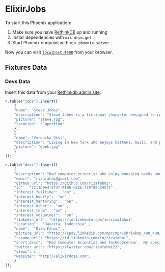 # ElixirJobs

To start this Phoenix application:

1. Make sure you have [RethinkDB](http://rethinkdb.com) up and running
2. Install dependencies with `mix deps.get`
3. Start Phoenix endpoint with `mix phoenix.server`

Now you can visit [`localhost:4000`](http://localhost:4000) from your browser.


## Fixtures Data

### Devs Data

Insert this data from your [Rethinkdb admin site](http://localhost:8080).

```javascript
r.table("jobs").insert([
    {
    "name": "Steve Jobes",
    "description": "Steve Jobes is a fictional character designed to resemble someone familiar to readers.",
    "picture": "steve.jpg",
    "location": "Cupertino"
    },
    {
    "name": "Veronika Ossi",
    "description": "Living in New York who enjoys kittens, music, and partying.",
    "picture": "geek.jpg"
    }
]);

r.table("devs").insert([
    {
    "description": "Mad computer scientist who enjoy managing geeks and developers since 2011, more than 10 years of successful experience in Programming Web Applications using PHP, Python and *Elixir*, iOS Applications using Obj-C and Android Applications using  Java. Also have capabilities  handling various databases such as PostgreSQL, MySQL, Mongodb, SQLite, CouchDB. My specialty is trying crazy ideas and getting them to work." ,
    "email": "rizafahmi@gmail.com", 
    "github_url": "https://github.com/rizafahmi",
    "id":  "7211d0e4-973f-4106-b82b-f39f08c345f3" ,
    "interest_fulltime":  "on" ,
    "interest_hourly":  "on" ,
    "interest_mentoring":  "on" ,
    "interest_other":  "on" ,
    "interest_term":  "on" ,
    "interest_volunteer":  "on" ,
    "linkedin_url": "https://id.linkedin.com/in/rizafahmi",
    "location":  "Jakarta, Indonesia" ,
    "name":  "Riza Fahmi" ,
    "picture_url": "https://spdy.linkedin.com/mpr/mpr/shrinknp_400_400/p/4/000/16b/16d/0ea4677.jpg",
    "resume_url": "https://id.linkedin.com/in/rizafahmi",
    "short_desc":  "Mad Computer Scientist and Technopreneur.  My specialty is trying crazy ideas and getting them to work." ,
    "twitter_url": "https://twitter.com/rizafahmi22",
    "views": 1 ,
    "website": "http://elixirdose.com",
    }
]);
```
